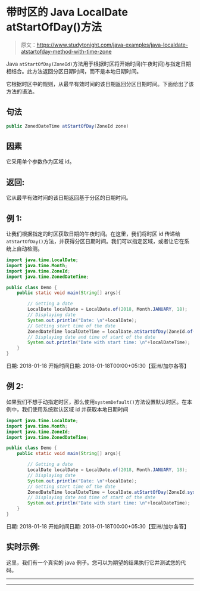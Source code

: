 # 带时区的 Java LocalDate atStartOfDay()方法

> 原文：<https://www.studytonight.com/java-examples/java-localdate-atstartofday-method-with-time-zone>

Java `atStartOfDay(ZoneId)`方法用于根据时区将开始时间(午夜时间)与指定日期相结合。此方法返回分区日期时间，而不是本地日期时间。

它根据时区中的规则，从最早有效时间的该日期返回分区日期时间。下面给出了该方法的语法。

## 句法

```java
public ZonedDateTime atStartOfDay(ZoneId zone)
```

## 因素

它采用单个参数作为区域 id。

## 返回:

它从最早有效时间的该日期返回基于分区的日期时间。

## 例 1:

让我们根据指定的时区获取日期的午夜时间。在这里，我们将时区 id 传递给`atStartOfDay()`方法，并获得分区日期时间。我们可以指定区域，或者让它在系统上自动检测。

```java
import java.time.LocalDate;
import java.time.Month;
import java.time.ZoneId;
import java.time.ZonedDateTime;

public class Demo {  
	public static void main(String[] args){  

		// Getting a date
		LocalDate localDate = LocalDate.of(2018, Month.JANUARY, 18);
		// Displaying date
		System.out.println("Date: \n"+localDate);
		// Getting start time of the date
		ZonedDateTime localDateTime = localDate.atStartOfDay(ZoneId.of("Asia/Kolkata"));
		// Displaying date and time of start of the date
		System.out.println("Date with start time: \n"+localDateTime);
	}
} 
```

日期:
2018-01-18
开始时间日期:
2018-01-18T00:00+05:30【亚洲/加尔各答】

## 例 2:

如果我们不想手动指定时区，那么使用`systemDefault()`方法设置默认时区。在本例中，我们使用系统默认区域 id 并获取本地日期时间

```java
import java.time.LocalDate;
import java.time.Month;
import java.time.ZoneId;
import java.time.ZonedDateTime;

public class Demo {  
	public static void main(String[] args){  

		// Getting a date
		LocalDate localDate = LocalDate.of(2018, Month.JANUARY, 18);
		// Displaying date
		System.out.println("Date: \n"+localDate);
		// Getting start time of the date
		ZonedDateTime localDateTime = localDate.atStartOfDay(ZoneId.systemDefault());
		// Displaying date and time of start of the date
		System.out.println("Date with start time: \n"+localDateTime);
	}
} 
```

日期:
2018-01-18
开始时间日期:
2018-01-18T00:00+05:30【亚洲/加尔各答】

## 实时示例:

这里，我们有一个真实的 java 例子。您可以为期望的结果执行它并测试您的代码。

* * *

* * *